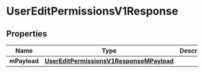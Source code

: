 
# UserEditPermissionsV1Response

## Properties
| Name | Type | Description | Notes |
| ------------ | ------------- | ------------- | ------------- |
| **mPayload** | [**UserEditPermissionsV1ResponseMPayload**](UserEditPermissionsV1ResponseMPayload.md) |  |  |




